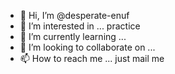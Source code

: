 - 👋 Hi, I’m @desperate-enuf
- 👀 I’m interested in ... practice 
- 🌱 I’m currently learning ...
- 💞️ I’m looking to collaborate on ...
- 📫 How to reach me ... just mail me

<!---
desperate-enuf/desperate-enuf is a ✨ special ✨ repository because its `README.md` (this file) appears on your GitHub profile.
You can click the Preview link to take a look at your changes.
--->

